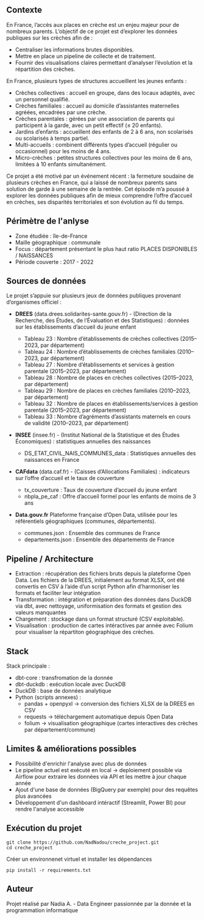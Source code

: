 ## Contexte

En France, l’accès aux places en crèche est un enjeu majeur pour de nombreux parents.
L’objectif de ce projet est d’explorer les données publiques sur les crèches afin de :
  - Centraliser les informations brutes disponibles.
  - Mettre en place un pipeline de collecte et de traitement.
  - Fournir des visualisations claires permettant d’analyser l’évolution et la répartition des crèches.

En France, plusieurs types de structures accueillent les jeunes enfants :

  - Crèches collectives : accueil en groupe, dans des locaux adaptés, avec un personnel qualifié.
  - Crèches familiales : accueil au domicile d’assistantes maternelles agréées, encadrées par une crèche.
  - Crèches parentales : gérées par une association de parents qui participent à la garde, avec un petit effectif (≤ 20 enfants).
  - Jardins d’enfants : accueillent des enfants de 2 à 6 ans, non scolarisés ou scolarisés à temps partiel.
  - Multi-accueils : combinent différents types d’accueil (régulier ou occasionnel) pour les moins de 4 ans.
  - Micro-crèches : petites structures collectives pour les moins de 6 ans, limitées à 10 enfants simultanément.

Ce projet a été motivé par un événement récent : la fermeture soudaine de plusieurs crèches en France, qui a laissé de nombreux parents sans solution de garde à une semaine de la rentrée. Cet épisode m’a poussé à explorer les données publiques afin de mieux comprendre l’offre d’accueil en crèches, ses disparités territoriales et son évolution au fil du temps.

## Périmètre de l'anlyse

  - Zone étudiée : île-de-France
  - Maille géographique : communale  
  - Focus : département présentant le plus haut ratio PLACES DISPONIBLES / NAISSANCES  
  - Période couverte : 2017 - 2022  

## Sources de données

Le projet s’appuie sur plusieurs jeux de données publiques provenant d’organismes officiel : 

- **DREES** (data.drees.solidarites-sante.gouv.fr) -  (Direction de la Recherche, des Études, de l’Évaluation et des Statistiques) : données sur les établissements d’accueil du jeune enfant
  - Tableau 23 : Nombre d’établissements de crèches collectives (2015–2023, par département)  
  - Tableau 24 : Nombre d’établissements de crèches familiales (2010–2023, par département)  
  - Tableau 27 : Nombre d’établissements et services à gestion parentale (2015–2023, par département)  
  - Tableau 28 : Nombre de places en crèches collectives (2015–2023, par département)  
  - Tableau 29 : Nombre de places en crèches familiales (2010–2023, par département)  
  - Tableau 32 : Nombre de places en établissements/services à gestion parentale (2015–2023, par département)  
  - Tableau 33 : Nombre d’agréments d’assistants maternels en cours de validité (2010–2023, par département)  

- **INSEE** (insee.fr) - (Institut National de la Statistique et des Études Économiques) : statistiques annuelles des naissances
  - DS_ETAT_CIVIL_NAIS_COMMUNES_data : Statistiques annuelles des naissances en France  

- **CAFdata** (data.caf.fr) - (Caisses d’Allocations Familiales) : indicateurs sur l’offre d’accueil et le taux de couverture
  - tx_couverture : Taux de couverture d’accueil du jeune enfant  
  - nbpla_pe_caf : Offre d’accueil formel pour les enfants de moins de 3 ans  

- **Data.gouv.fr**  Plateforme française d’Open Data, utilisée pour les référentiels géographiques (communes, départements).  
  - communes.json : Ensemble des communes de France  
  - departements.json : Ensemble des départements de France  


## Pipeline / Architecture

  - Extraction : récupération des fichiers bruts depuis la plateforme Open Data. Les fichiers de la DREES, initialement au format XLSX, ont été convertis en CSV à l’aide d’un script Python afin d’harmoniser les formats et faciliter leur intégration
  - Transformation : intégration et préparation des données dans DuckDB via dbt, avec nettoyage, uniformisation des formats et gestion des valeurs manquantes
  - Chargement : stockage dans un format structuré (CSV exploitable).
  - Visualisation : production de cartes intéractives par année avec Folium pour visualiser la répartiton géographique des crèches. 
## Stack

Stack principale :
  - dbt-core : transfromation de la donnée
  - dbt-duckdb : exécution locale avec DuckDB
  - DuckDB : base de données analytique
  - Python (scripts annexes) :
    - pandas + openpyxl → conversion des fichiers XLSX de la DREES en CSV
    - requests → téléchargement automatique depuis Open Data
    - folium → visualisation géographique (cartes interactives des crèches par département/commune)

## Limites & améliorations possibles

  - Possibilité d'enrichir l'analyse avec plus de données
  - Le pipeline actuel est exécuté en local -> deploiement possible via Airflow pour extraire les données via API et les mettre à jour chaque année
  - Ajout d'une base de données (BigQuery par exemple) pour des requêtes plus avancées
  - Développement d'un dashboard intéractif (Streamlit, Power BI) pour rendre l'analyse accessible

## Exécution du projet

    git clone https://github.com/NadNadou/creche_project.git
    cd creche_project

Créer un environnenet virtuel et installer les dépendances

    pip install -r requirements.txt

## Auteur

Projet réalisé par Nadia A. - Data Engineer passionnée par la donnée et la programmation informatique


